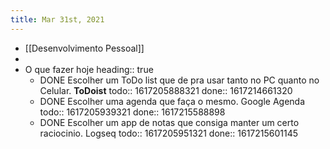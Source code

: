 ```yaml
---
title: Mar 31st, 2021
---
```


- [[Desenvolvimento Pessoal]]
-
- O que fazer hoje
  heading:: true
	- DONE Escolher um ToDo list que de pra usar tanto no PC quanto no Celular. **ToDoist**
	  todo:: 1617205888321
	  done:: 1617214661320
	- DONE Escolher uma agenda que faça o mesmo. Google Agenda
	  todo:: 1617205939321
	  done:: 1617215588898
	- DONE Escolher um app de notas que consiga manter um certo raciocinio. Logseq
	  todo:: 1617205951321
	  done:: 1617215601145